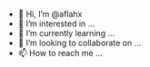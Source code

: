 - 👋 Hi, I’m @aflahx
- 👀 I’m interested in ...
- 🌱 I’m currently learning ...
- 💞️ I’m looking to collaborate on ...
- 📫 How to reach me ...

<!---
aflahx/aflahx is a ✨ special ✨ repository because its `README.md` (this file) appears on your GitHub profile.
You can click the Preview link to take a look at your changes.
--->
